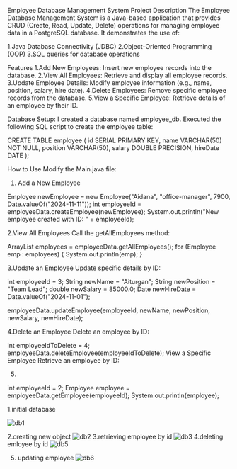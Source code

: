 Employee Database Management System
Project Description
The Employee Database Management System is a Java-based application that provides CRUD (Create, Read, Update, Delete) operations for managing employee data in a PostgreSQL database. It demonstrates the use of:

1.Java Database Connectivity (JDBC)
2.Object-Oriented Programming (OOP)
3.SQL queries for database operations

Features
1.Add New Employees: Insert new employee records into the database.
2.View All Employees: Retrieve and display all employee records.
3.Update Employee Details: Modify employee information (e.g., name, position, salary, hire date).
4.Delete Employees: Remove specific employee records from the database.
5.View a Specific Employee: Retrieve details of an employee by their ID.

Database Setup:
I created a database named employee_db.
Executed the following SQL script to create the employee table:

CREATE TABLE employee (
    id SERIAL PRIMARY KEY,
    name VARCHAR(50) NOT NULL,
    position VARCHAR(50),
    salary DOUBLE PRECISION,
    hireDate DATE
);

How to Use
Modify the Main.java file:

1. Add a New Employee
   
Employee newEmployee = new Employee("Aidana", "office-manager", 7900, Date.valueOf("2024-11-11"));
int employeeId = employeeData.createEmployee(newEmployee);
System.out.println("New employee created with ID: " + employeeId);

2.View All Employees
Call the getAllEmployees method:

ArrayList<Employee> employees = employeeData.getAllEmployees();
for (Employee emp : employees) {
    System.out.println(emp);
}

3.Update an Employee
Update specific details by ID:

int employeeId = 3;
String newName = "Aiturgan";
String newPosition = "Team Lead";
double newSalary = 85000.0;
Date newHireDate = Date.valueOf("2024-11-01");

employeeData.updateEmployee(employeeId, newName, newPosition, newSalary, newHireDate);

4.Delete an Employee
Delete an employee by ID:


int employeeIdToDelete = 4;
employeeData.deleteEmployee(employeeIdToDelete);
View a Specific Employee
Retrieve an employee by ID:

5.
int employeeId = 2;
Employee employee = employeeData.getEmployee(employeeId);
System.out.println(employee);

1.initial database

![db1](https://github.com/user-attachments/assets/2f27cdf1-a567-4a2a-8a74-dcc67d51792b)

2.creating new object
![db2](https://github.com/user-attachments/assets/138ed014-a8b0-4236-b9e4-ec605a3b8770)
3.retrieving employee by id
![db3](https://github.com/user-attachments/assets/8ec7319b-0198-4031-95cd-7794aa3e676e)
4.deleting emloyee by id 
![db5](https://github.com/user-attachments/assets/0881c46a-fba6-4878-992b-8787cee04425)

5. updating employee
![db6](https://github.com/user-attachments/assets/4637319d-26dc-4a55-9eee-3a6e1bae1fb7)


